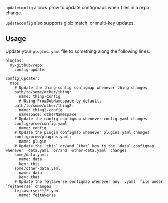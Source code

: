 

`updateconfig` allows prow to update configmaps when files in a repo change.

`updateconfig` also supports glob match, or multi-key updates.

## Usage

Update your `plugins.yaml` file to something along the following lines:
```
plugins:
  my-github/repo:
  - config-updater

config_updater:
  maps:
    # Update the thing-config configmap whenever thing changes
    path/to/some/other/thing:
      name: thing-config
      # Using ProwJobNamespace by default.
    path/to/some/other/thing2:
      name: thing2-config
      namespace: otherNamespace
    # Update the config configmap whenever config.yaml changes
    config/prow/config.yaml:
      name: config
    # Update the plugin configmap whenever plugins.yaml changes
    config/prow/plugins.yaml:
      name: plugin
    # Update the `this` or/and `that` key in the `data` configmap whenever `data.yaml` or/and `other-data.yaml` changes
    some/data.yaml:
      name: data
      key: this
    some/other-data.yaml
      name: data
      key: that
    # Update the fejtaverse configmap whenever any `.yaml` file under `fejtaverse` changes
    fejtaverse/**/*.yaml
      name: fejtaverse
```
